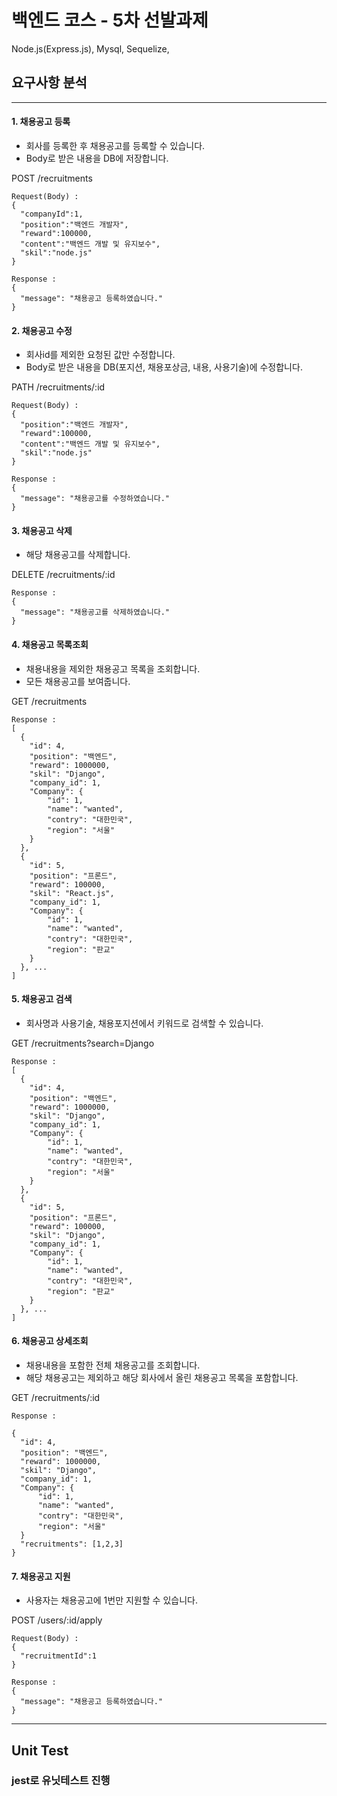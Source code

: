 # 백엔드 코스 - 5차 선발과제 
Node.js(Express.js), Mysql, Sequelize, 
## 요구사항 분석

---

#### 1\. 채용공고 등록

-   회사를 등록한 후 채용공고를 등록할 수 있습니다.
-   Body로 받은 내용을 DB에 저장합니다.

POST /recruitments
```
Request(Body) :
{
  "companyId":1,
  "position":"백엔드 개발자",
  "reward":100000,
  "content":"백엔드 개발 및 유지보수",
  "skil":"node.js"
}
```
```
Response :
{
  "message": "채용공고 등록하였습니다."
}
```

#### 2\. 채용공고 수정

-   회사id를 제외한 요청된 값만 수정합니다.
-   Body로 받은 내용을 DB(포지션, 채용포상금, 내용, 사용기술)에 수정합니다.

PATH /recruitments/:id
```
Request(Body) :
{
  "position":"백엔드 개발자",
  "reward":100000,
  "content":"백엔드 개발 및 유지보수",
  "skil":"node.js"
}
```
```
Response :
{
  "message": "채용공고를 수정하였습니다."
}
```

#### 3\. 채용공고 삭제

-   해당 채용공고를 삭제합니다.

DELETE /recruitments/:id

```
Response :
{
  "message": "채용공고를 삭제하였습니다."
}
```

#### 4\. 채용공고 목록조회

-   채용내용을 제외한 채용공고 목록을 조회합니다.
-   모든 채용공고를 보여줍니다.

GET /recruitments
```
Response :
[
  {
    "id": 4,
    "position": "백엔드",
    "reward": 1000000,
    "skil": "Django",
    "company_id": 1,
    "Company": {
        "id": 1,
        "name": "wanted",
        "contry": "대한민국",
        "region": "서울"
    }
  },
  {  
    "id": 5,
    "position": "프론드",
    "reward": 100000,
    "skil": "React.js",
    "company_id": 1,
    "Company": {
        "id": 1,
        "name": "wanted",
        "contry": "대한민국",
        "region": "판교"
    }
  }, ...
]
```

#### 5\. 채용공고 검색

-   회사명과 사용기술, 채용포지션에서 키워드로 검색할 수 있습니다.


GET /recruitments?search=Django

```
Response :
[
  {
    "id": 4,
    "position": "백엔드",
    "reward": 1000000,
    "skil": "Django",
    "company_id": 1,
    "Company": {
        "id": 1,
        "name": "wanted",
        "contry": "대한민국",
        "region": "서울"
    }
  },
  {  
    "id": 5,
    "position": "프론드",
    "reward": 100000,
    "skil": "Django",
    "company_id": 1,
    "Company": {
        "id": 1,
        "name": "wanted",
        "contry": "대한민국",
        "region": "판교"
    }
  }, ...
]
```



#### 6\. 채용공고 상세조회

-   채용내용을 포함한 전체 채용공고를 조회합니다.
-   해당 채용공고는 제외하고 해당 회사에서 올린 채용공고 목록을 포함합니다.


GET /recruitments/:id
```
Response :

{
  "id": 4,
  "position": "백엔드",
  "reward": 1000000,
  "skil": "Django",
  "company_id": 1,
  "Company": {
      "id": 1,
      "name": "wanted",
      "contry": "대한민국",
      "region": "서울"
  }
  "recruitments": [1,2,3]
}
```

#### 7\. 채용공고 지원

-   사용자는 채용공고에 1번만 지원할 수 있습니다.

POST /users/:id/apply
```
Request(Body) :
{
  "recruitmentId":1
}
```
```
Response :
{
  "message": "채용공고 등록하였습니다."
}
```


---
## Unit Test
### jest로 유닛테스트 진행
